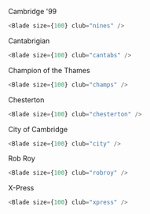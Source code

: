 Cambridge '99

```js
<Blade size={100} club="nines" />
```

Cantabrigian

```js
<Blade size={100} club="cantabs" />
```

Champion of the Thames

```js
<Blade size={100} club="champs" />
```

Chesterton

```js
<Blade size={100} club="chesterton" />
```

City of Cambridge

```js
<Blade size={100} club="city" />
```
Rob Roy

```js
<Blade size={100} club="robroy" />
```

X-Press

```js
<Blade size={100} club="xpress" />
```
